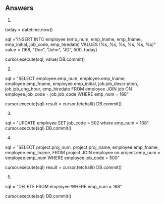 ## Answers

1. 
today = datetime.now()

sql ="INSERT INTO employee (emp_num, emp_lname, emp_fname, emp_initial, job_code, emp_hiredate) VALUES (%s, %s, %s, %s, %s, %s)"
value = (168, "Doe", "John", "JD", 500, today)

cursor.execute(sql, value)
DB.commit()

2. 
sql = "SELECT employee.emp_num, employee.emp_lname, employee.emp_fname, employee.emp_initial, job.job_description, job.job_chg_hour, emp_hiredate FROM employee JOIN job ON employee.job_code = job.job_code WHERE emp_num = 168"

cursor.execute(sql)
result = cursor.fetchall()
DB.commit()

3. 
sql = "UPDATE employee SET job_code = 502 where emp_num = 168"
cursor.execute(sql)
DB.commit()

4. 
sql = "SELECT project.proj_num, project.proj_name, employee.emp_fname, employee.emp_lname, FROM project JOIN employee on project.emp_num = employee.emp_num WHERE employee.job_code = 500"

cursor.execute(sql)
result = cursor.fetchall()
DB.commit()

5. 
sql = "DELETE FROM employee WHERE emp_num = 168"

cursor.execute(sql)
DB.commit()